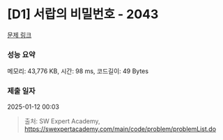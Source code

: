 # [D1] 서랍의 비밀번호 - 2043 

[문제 링크](https://swexpertacademy.com/main/code/problem/problemDetail.do?contestProbId=AV5QJ_8KAx8DFAUq) 

### 성능 요약

메모리: 43,776 KB, 시간: 98 ms, 코드길이: 49 Bytes

### 제출 일자

2025-01-12 00:03



> 출처: SW Expert Academy, https://swexpertacademy.com/main/code/problem/problemList.do